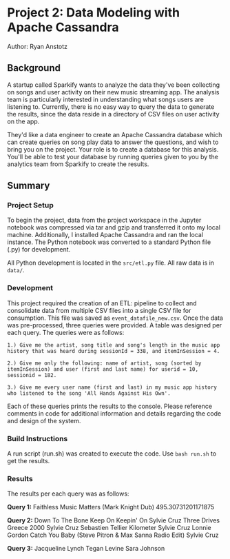 # Project 2: Data Modeling with Apache Cassandra

Author: Ryan Anstotz

## Background

A startup called Sparkify wants to analyze the data they've been collecting on songs and user activity on their new music streaming app. The analysis team is particularly interested in understanding what songs users are listening to. Currently, there is no easy way to query the data to generate the results, since the data reside in a directory of CSV files on user activity on the app.

They'd like a data engineer to create an Apache Cassandra database which can create queries on song play data to answer the questions, and wish to bring you on the project. Your role is to create a database for this analysis. You'll be able to test your database by running queries given to you by the analytics team from Sparkify to create the results.

## Summary

### Project Setup

To begin the project, data from the project workspace in the Jupyter notebook was compressed via tar and gzip and transferred it onto my local machine. Additionally, I installed Apache Cassandra and ran the local instance. The Python notebook was converted to a standard Python file (.py) for development.

All Python development is located in the `src/etl.py` file. All raw data is in `data/`.

### Development

This project required the creation of an ETL: pipeline to collect and consolidate data from multiple CSV files into a single CSV file for consumption. This file was saved as `event_datafile_new.csv`. Once the data was pre-processed, three queries were provided. A table was designed per each query. The queries were as follows:

    1.) Give me the artist, song title and song's length in the music app history that was heard during sessionId = 338, and itemInSession = 4.

    2.) Give me only the following: name of artist, song (sorted by itemInSession) and user (first and last name) for userid = 10, sessionid = 182.

    3.) Give me every user name (first and last) in my music app history who listened to the song 'All Hands Against His Own'.

Each of these queries prints the results to the console. Please reference comments in code for additional information and details regarding the code and design of the system.

### Build Instructions

A run script (run.sh) was created to execute the code. Use `bash run.sh` to get the results.

### Results

The results per each query was as follows:

**Query 1:**
Faithless Music Matters (Mark Knight Dub) 495.30731201171875

**Query 2:**
Down To The Bone Keep On Keepin' On Sylvie Cruz
Three Drives Greece 2000 Sylvie Cruz
Sebastien Tellier Kilometer Sylvie Cruz
Lonnie Gordon Catch You Baby (Steve Pitron & Max Sanna Radio Edit) Sylvie Cruz

**Query 3:**
Jacqueline Lynch
Tegan Levine
Sara Johnson
